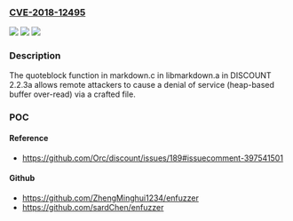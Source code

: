 ### [CVE-2018-12495](https://cve.mitre.org/cgi-bin/cvename.cgi?name=CVE-2018-12495)
![](https://img.shields.io/static/v1?label=Product&message=n%2Fa&color=blue)
![](https://img.shields.io/static/v1?label=Version&message=n%2Fa&color=blue)
![](https://img.shields.io/static/v1?label=Vulnerability&message=n%2Fa&color=brighgreen)

### Description

The quoteblock function in markdown.c in libmarkdown.a in DISCOUNT 2.2.3a allows remote attackers to cause a denial of service (heap-based buffer over-read) via a crafted file.

### POC

#### Reference
- https://github.com/Orc/discount/issues/189#issuecomment-397541501

#### Github
- https://github.com/ZhengMinghui1234/enfuzzer
- https://github.com/sardChen/enfuzzer

